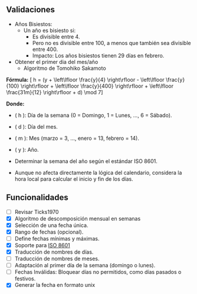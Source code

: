 ## Validaciones
- Años Bisiestos:
  - Un año es bisiesto si:
    - Es divisible entre 4.
    - Pero no es divisible entre 100, a menos que también sea divisible entre 400.
    - Impacto: Los años bisiestos tienen 29 días en febrero.
- Obtener el primer dia del mes/año
  - Algoritmo de Tomohiko Sakamoto

**Fórmula:**
   \[
   h = (y + \left\lfloor \frac{y}{4} \right\rfloor - \left\lfloor \frac{y}{100} \right\rfloor + \left\lfloor \frac{y}{400} \right\rfloor + \left\lfloor \frac{31m}{12} \right\rfloor + d) \mod 7\]

   **Donde:**
   - \( h \): Día de la semana (0 = Domingo, 1 = Lunes, ..., 6 = Sábado).
   - \( d \): Día del mes.
   - \( m \): Mes (marzo = 3, ..., enero = 13, febrero = 14).
   - \( y \): Año.

- Determinar la semana del año según el estándar ISO 8601.
- Aunque no afecta directamente la lógica del calendario, considera la hora local para calcular el inicio y fin de los días.

## Funcionalidades
- [ ] Revisar Ticks1970
- [x] Algoritmo de descomposición mensual en semanas
- [x] Selección de una fecha única.
- [x] Rango de fechas (opcional).
- [ ] Define fechas mínimas y máximas.
- [x] Soporte para [ISO 8601](https://es.wikipedia.org/wiki/ISO_8601)
- [x] Traducción de nombres de días.
- [ ] Traducción de nombres de meses.
- [ ] Adaptación al primer día de la semana (domingo o lunes).
- [ ] Fechas Inválidas: Bloquear días no permitidos, como días pasados o festivos.
- [x] Generar la fecha en formato unix
